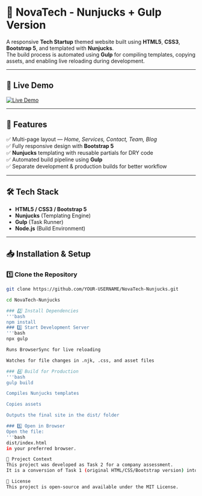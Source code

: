 # 🚀 NovaTech - Nunjucks + Gulp Version

A responsive **Tech Startup** themed website built using **HTML5**, **CSS3**, **Bootstrap 5**, and templated with **Nunjucks**.  
The build process is automated using **Gulp** for compiling templates, copying assets, and enabling live reloading during development.

---

## 🔗 Live Demo
[![Live Demo](https://img.shields.io/badge/View_Site-Click_Here-blue?style=for-the-badge)](https://novatech-nunjucks.vercel.app/)

---

## 📂 Features
✅ Multi-page layout — *Home, Services, Contact, Team, Blog*  
✅ Fully responsive design with **Bootstrap 5**  
✅ **Nunjucks** templating with reusable partials for DRY code  
✅ Automated build pipeline using **Gulp**  
✅ Separate development & production builds for better workflow  

---

## 🛠 Tech Stack
- **HTML5 / CSS3 / Bootstrap 5**
- **Nunjucks** (Templating Engine)
- **Gulp** (Task Runner)
- **Node.js** (Build Environment)

---

## 📥 Installation & Setup

### 1️⃣ Clone the Repository
```bash
git clone https://github.com/YOUR-USERNAME/NovaTech-Nunjucks.git

cd NovaTech-Nunjucks

### 2️⃣ Install Dependencies
'''bash
npm install
### 3️⃣ Start Development Server
'''bash
npx gulp

Runs BrowserSync for live reloading

Watches for file changes in .njk, .css, and asset files

### 4️⃣ Build for Production
'''bash
gulp build

Compiles Nunjucks templates

Copies assets

Outputs the final site in the dist/ folder

### 5️⃣ Open in Browser
Open the file:
'''bash
dist/index.html
in your preferred browser.

📌 Project Context
This project was developed as Task 2 for a company assessment.
It is a conversion of Task 1 (original HTML/CSS/Bootstrap version) into a Nunjucks + Gulp setup, fulfilling the requirement to use a templating engine and an automated build process.

📄 License
This project is open-source and available under the MIT License.
